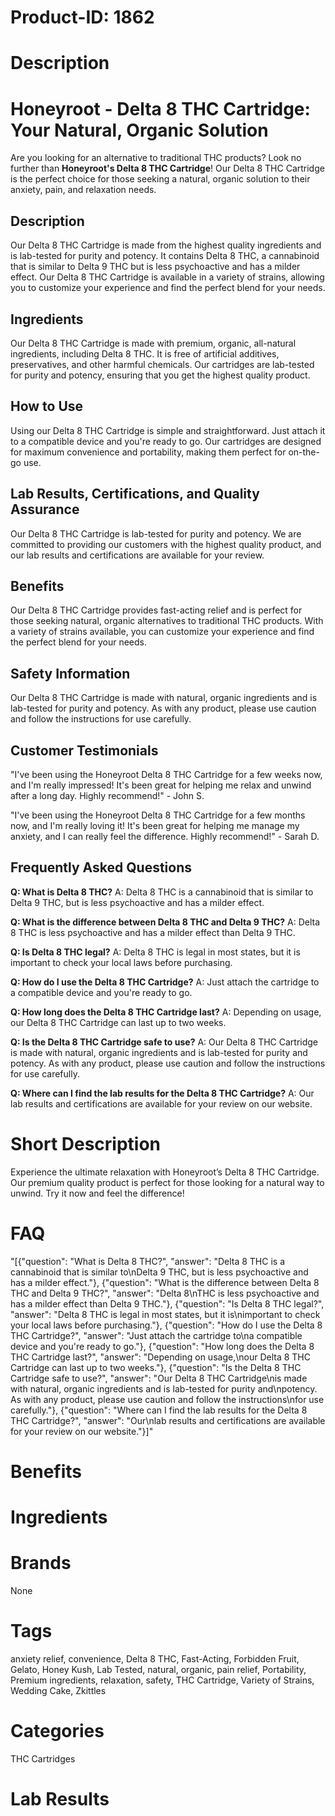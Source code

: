 # Product-ID: 1862

# Description

<div class="flex flex-grow flex-col gap-3">
<div class="flex flex-col items-start gap-4 whitespace-pre-wrap break-words">
<div class="markdown prose w-full break-words dark:prose-invert dark">
<h1>Honeyroot - Delta 8 THC Cartridge: Your Natural, Organic Solution</h1>
<p>Are you looking for an alternative to traditional THC products? Look no further than <strong>Honeyroot's Delta 8 THC Cartridge</strong>! Our Delta 8 THC Cartridge is the perfect choice for those seeking a natural, organic solution to their anxiety, pain, and relaxation needs.</p>
<h2>Description</h2>
<p>Our Delta 8 THC Cartridge is made from the highest quality ingredients and is lab-tested for purity and potency. It contains Delta 8 THC, a cannabinoid that is similar to Delta 9 THC but is less psychoactive and has a milder effect. Our Delta 8 THC Cartridge is available in a variety of strains, allowing you to customize your experience and find the perfect blend for your needs.</p>
<h2>Ingredients</h2>
<p>Our Delta 8 THC Cartridge is made with premium, organic, all-natural ingredients, including Delta 8 THC. It is free of artificial additives, preservatives, and other harmful chemicals. Our cartridges are lab-tested for purity and potency, ensuring that you get the highest quality product.</p>
<h2>How to Use</h2>
<p>Using our Delta 8 THC Cartridge is simple and straightforward. Just attach it to a compatible device and you're ready to go. Our cartridges are designed for maximum convenience and portability, making them perfect for on-the-go use.</p>
<h2>Lab Results, Certifications, and Quality Assurance</h2>
<p>Our Delta 8 THC Cartridge is lab-tested for purity and potency. We are committed to providing our customers with the highest quality product, and our lab results and certifications are available for your review.</p>
<h2>Benefits</h2>
<p>Our Delta 8 THC Cartridge provides fast-acting relief and is perfect for those seeking natural, organic alternatives to traditional THC products. With a variety of strains available, you can customize your experience and find the perfect blend for your needs.</p>
<h2>Safety Information</h2>
<p>Our Delta 8 THC Cartridge is made with natural, organic ingredients and is lab-tested for purity and potency. As with any product, please use caution and follow the instructions for use carefully.</p>
<h2>Customer Testimonials</h2>
<p>"I've been using the Honeyroot Delta 8 THC Cartridge for a few weeks now, and I'm really impressed! It's been great for helping me relax and unwind after a long day. Highly recommend!" - John S.</p>
<p>"I've been using the Honeyroot Delta 8 THC Cartridge for a few months now, and I'm really loving it! It's been great for helping me manage my anxiety, and I can really feel the difference. Highly recommend!" - Sarah D.</p>
<h2>Frequently Asked Questions</h2>
<p><strong>Q: What is Delta 8 THC?</strong> A: Delta 8 THC is a cannabinoid that is similar to Delta 9 THC, but is less psychoactive and has a milder effect.</p>
<p><strong>Q: What is the difference between Delta 8 THC and Delta 9 THC?</strong> A: Delta 8 THC is less psychoactive and has a milder effect than Delta 9 THC.</p>
<p><strong>Q: Is Delta 8 THC legal?</strong> A: Delta 8 THC is legal in most states, but it is important to check your local laws before purchasing.</p>
<p><strong>Q: How do I use the Delta 8 THC Cartridge?</strong> A: Just attach the cartridge to a compatible device and you're ready to go.</p>
<p><strong>Q: How long does the Delta 8 THC Cartridge last?</strong> A: Depending on usage, our Delta 8 THC Cartridge can last up to two weeks.</p>
<p><strong>Q: Is the Delta 8 THC Cartridge safe to use?</strong> A: Our Delta 8 THC Cartridge is made with natural, organic ingredients and is lab-tested for purity and potency. As with any product, please use caution and follow the instructions for use carefully.</p>
<p><strong>Q: Where can I find the lab results for the Delta 8 THC Cartridge?</strong> A: Our lab results and certifications are available for your review on our website.</p>
</div>
</div>
</div>


# Short Description

<p>Experience the ultimate relaxation with Honeyroot&#8217;s Delta 8 THC Cartridge. Our premium quality product is perfect for those looking for a natural way to unwind. Try it now and feel the difference!</p>


# FAQ
"[{\"question\": \"What is Delta 8 THC?\", \"answer\": \"Delta 8 THC is a cannabinoid that is similar to\\nDelta 9 THC, but is less psychoactive and has a milder effect.\"}, {\"question\": \"What is the difference between Delta 8 THC and Delta 9 THC?\", \"answer\": \"Delta 8\\nTHC is less psychoactive and has a milder effect than Delta 9 THC.\"}, {\"question\": \"Is Delta 8 THC legal?\", \"answer\": \"Delta 8 THC is legal in most states, but it is\\nimportant to check your local laws before purchasing.\"}, {\"question\": \"How do I use the Delta 8 THC Cartridge?\", \"answer\": \"Just attach the cartridge to\\na compatible device and you're ready to go.\"}, {\"question\": \"How long does the Delta 8 THC Cartridge last?\", \"answer\": \"Depending on usage,\\nour Delta 8 THC Cartridge can last up to two weeks.\"}, {\"question\": \"Is the Delta 8 THC Cartridge safe to use?\", \"answer\": \"Our Delta 8 THC Cartridge\\nis made with natural, organic ingredients and is lab-tested for purity and\\npotency. As with any product, please use caution and follow the instructions\\nfor use carefully.\"}, {\"question\": \"Where can I find the lab results for the Delta 8 THC Cartridge?\", \"answer\": \"Our\\nlab results and certifications are available for your review on our website.\"}]"

# Benefits



# Ingredients



# Brands

None

# Tags

anxiety relief, convenience, Delta 8 THC, Fast-Acting, Forbidden Fruit, Gelato, Honey Kush, Lab Tested, natural, organic, pain relief, Portability, Premium ingredients, relaxation, safety, THC Cartridge, Variety of Strains, Wedding Cake, Zkittles

# Categories

THC Cartridges

# Lab Results
